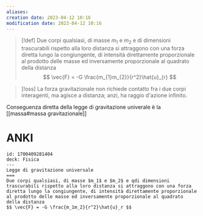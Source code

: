 ```yaml
---
aliases: 
creation date: 2023-04-12 10:16
modification date: 2023-04-12 10:16
---
```


>[!def]
>Due corpi qualsiasi, di masse $m_{1}$ e $m_{2}$ e di dimensioni trascurabili rispetto alla loro distanza si attraggono con una forza diretta lungo la congiungente, di intensità direttamente proporzionale al prodotto delle masse ed inversamente proporzionale al quadrato della distanza
> $$ \vec{F} = -G \frac{m_{1}m_{2}}{r^2}\hat{u}_{r} $$


>[!oss]
>La forza gravitazionale non richiede contatto fra i due corpi interagenti, ma agisce a distanza; anzi, ha raggio d'azione infinito.

Conseguenza diretta della legge di gravitazione univerale è la [[massa#massa gravitazionale]]

# ANKI

```anki
id: 1700409281404
deck: Fisica
---
Legge di gravitazione universale
===
Due corpi qualsiasi, di masse $m_1$ e $m_2$ e qdi dimensioni trascurabili rispetto alla loro distanza si attraggono con una forza diretta lungo la congiungente, di intensità direttamente proporzionale al prodotto delle masse ed inversamente proporzionale al quadrato della distanza
$$ \vec{F} = -G \frac{m_1m_2}{r^2}\hat{u}_r $$
```
